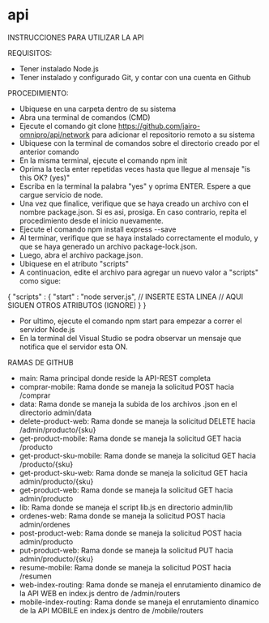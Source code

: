 # api

INSTRUCCIONES PARA UTILIZAR LA API

REQUISITOS:

- Tener instalado Node.js
- Tener instalado y configurado Git, y contar con una cuenta en Github

PROCEDIMIENTO:

- Ubiquese en una carpeta dentro de su sistema
- Abra una terminal de comandos (CMD)
- Ejecute el comando git clone https://github.com/jairo-omnipro/api/network para adicionar el repositorio remoto a su sistema
- Ubiquese con la terminal de comandos sobre el directorio creado por el anterior comando
- En la misma terminal, ejecute el comando npm init
- Oprima la tecla enter repetidas veces hasta que llegue al mensaje "is this OK? (yes)"
- Escriba en la terminal la palabra "yes" y oprima ENTER. Espere a que cargue servicio de node.
- Una vez que finalice, verifique que se haya creado un archivo con el nombre package.json. Si es asi, prosiga. En caso contrario, repita el procedimiento desde el inicio nuevamente.
- Ejecute el comando npm install express --save
- Al terminar, verifique que se haya instalado correctamente el modulo, y que se haya generado un archivo package-lock.json.
- Luego, abra el archivo package.json.
- Ubiquese en el atributo "scripts"
- A continuacion, edite el archivo para agregar un nuevo valor a "scripts" como sigue:

{
    "scripts" : {
        "start" : "node server.js",    // INSERTE ESTA LINEA 
        // AQUI SIGUEN OTROS ATRIBUTOS (IGNORE)
    }
}

- Por ultimo, ejecute el comando npm start para empezar a correr el servidor Node.js
- En la terminal del Visual Studio se podra observar un mensaje que notifica que el servidor esta ON.

RAMAS DE GITHUB

- main: Rama principal donde reside la API-REST completa
- comprar-mobile: Rama donde se maneja la solicitud POST hacia /comprar
- data: Rama donde se maneja la subida de los archivos .json en el directorio admin/data
- delete-product-web: Rama donde se maneja la solicitud DELETE hacia /admin/producto/{sku}
- get-product-mobile: Rama donde se maneja la solicitud GET hacia /producto
- get-product-sku-mobile: Rama donde se maneja la solicitud GET hacia /producto/{sku}
- get-product-sku-web: Rama donde se maneja la solicitud GET hacia admin/producto/{sku}
- get-product-web: Rama donde se maneja la solicitud GET hacia admin/producto
- lib: Rama donde se maneja el script lib.js en directorio admin/lib
- ordenes-web: Rama donde se maneja la solicitud POST hacia admin/ordenes
- post-product-web: Rama donde se maneja la solicitud POST hacia admin/producto
- put-product-web: Rama donde se maneja la solicitud PUT hacia admin/producto/{sku}
- resume-mobile: Rama donde se maneja la solicitud POST hacia /resumen
- web-index-routing: Rama donde se maneja el enrutamiento dinamico de la API WEB en index.js dentro de /admin/routers
- mobile-index-routing: Rama donde se maneja el enrutamiento dinamico de la API MOBILE en index.js dentro de /mobile/routers
